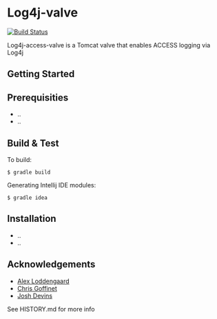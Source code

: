 Log4j-valve
======

[![Build Status](https://travis-ci.org/clarkda/log4j-valve.svg?branch=master)](https://travis-ci.org/clarkda/log4j-valve)

Log4j-access-valve is a Tomcat valve that enables ACCESS logging via Log4j

Getting Started
---------------

Prerequisities
--------------

* ..
* ..

Build & Test
------------

To build:

    $ gradle build

Generating Intellij IDE modules:

    $ gradle idea

Installation
-------------

* ..
* ..


Acknowledgements 
-------------
* [Alex Loddengaard](http://github.com/alexlod/scribe-log4j-appender)
* [Chris Goffinet](http://github.com/lenn0x/Scribe-log4j-Appender)
* [Josh Devins](http://github.com/joshdevins/Scribe-log4j-Appender)

See HISTORY.md for more info
